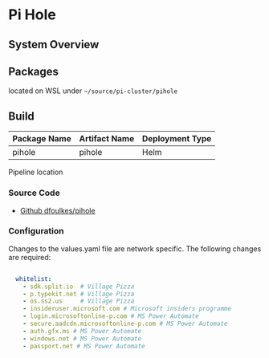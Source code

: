 # Pi Hole 

## System Overview

## Packages

located on WSL under `~/source/pi-cluster/pihole`

## Build

| Package Name | Artifact Name | Deployment Type |
|--------------|---------------|-----------------|
| pihole       | pihole        | Helm            |

<note> Pipeline location </note>


### Source Code

* [Github dfoulkes/pihole](https://github.com/dfoulkes/pihole) 
### Configuration

Changes to the values.yaml file are network specific. The following changes are required:

```yaml

  whitelist:
    - sdk.split.io  # Village Pizza 
    - p.typekit.net # Village Pizza
    - os.ss2.us     # Village Pizza
    - insideruser.microsoft.com # Microsoft insiders programme
    - login.microsoftonline-p.com # MS Power Automate
    - secure.aadcdn.microsoftonline-p.com # MS Power Automate
    - auth.gfx.ms # MS Power Automate
    - windows.net # MS Power Automate
    - passport.net # MS Power Automate
```

